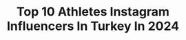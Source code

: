 ---
title: Top 10 Athletes Instagram Influencers In Turkey In 2024
description: >-
  Find top athletes Instagram influencers in Turkey in 2024. Most popular hashtags: #reels #kad #champion #ay.
platform: Instagram
hits: 53
text_top: Discover the most popular Instagram influencers on inBeat.
text_bottom: Our platform holds 53 Instagram influencers like this in Turkey for you to collaborate.
profiles:
  - username: "krobin32"
    fullname: >-
      KELSEY (ROBINSON) COOK
    bio: >-
      2x USA Olympian 🥇🥉 @adidas athlete Co-founder @bythesun_____ 💌 Collab@kelseymarie.co
    location: "Turkey"
    followers: 180856
    engagement: 875
    commentsToLikes: 0.007437
    id: ck15u1i1dkyrx0i198c1i4xf5
    verified: true
    hashtags: "#reels, #volleyball, #tokyo2020, #olympics"
  - username: "anzhelika_terliuga"
    fullname: >-
      Anzhelika Terliuga
    bio: >-
      Karate athlete🇺🇦 #N1 in the World🌍🔝 🥇WorldGames 2022🇺🇸 🥈OlympicGames 202🦠🇯🇵 🥇EuroGames 2023🇵🇱 🏆5xGrandWinner K1 #Adidasteam @adidasukraine YouTube⬇️
    location: "Turkey"
    followers: 158808
    engagement: 552
    commentsToLikes: 0.010744
    id: cl48q9fb4mhqg0i232i6236dv
    verified: false
    hashtags: "#teamadidas, #memories, #weddingday, #adidasukraine"
  - username: "makinetalha"
    fullname: >-
      Talha Çetin
    bio: >-
      Powerlifter 🇹🇷 World Record x2 🏆 Raw Total 955kg 🚀 Athlete @take_hiq 𓂀 “𝕞𝕒𝕜𝕚𝕟𝕖𝟙𝟘” 🛠 CEO-Founder @makinegaraj ⚙️ Coach @strongsoon Strength Coach 📈✍🏻
    location: "Turkey"
    followers: 74946
    engagement: 887
    commentsToLikes: 0.018703
    id: ck136pxam7oo50i19g9a3r2k6
    verified: false
    hashtags: "#powerlifter, #fyp, #reels, #powerlifting"
  - username: "mrymboz"
    fullname: >-
      Meryem Boz
    bio: >-
      @fbvoleybol Olympian |Turkish National Team Athlete |@adidas.turkiye Founder | @bozscoffee Founder | @meryembozsporakademi Contact |info@meryemboz.com
    location: "Turkey"
    followers: 544459
    engagement: 464
    commentsToLikes: 0.005900
    id: ck8sythihly3y0j78kdvjwg5w
    verified: true
    hashtags: "#meryemboz, #coffee, #createdwithadidas, #bozscoffee"
  - username: "karagenc3"
    fullname: >-
      Didem Karagenç
    bio: >-
      🇹🇷National Football Team Captain @millitakimlar ⚽️ @bjkkadinfutbol ✍🏻TeamVisa Athlete @visauk 👚PumaAthlete @pumaturkiye 👉Communication @talent360pro
    location: "Turkey"
    followers: 28414
    engagement: 477
    commentsToLikes: 0.011445
    id: ckap29560xxay0i7893n2scls
    verified: true
    hashtags: "#besiktas, #football, #millitak, #be"
  - username: "benproudswim"
    fullname: >-
      Ben Proud
    bio: >-
      Work hard in silence, let success be your noise AirAsia Dream Ambassador @Aquasphere Athlete @energystandard 📍@Gloriasportsarena Contact @fit_mg_uk
    location: "Turkey"
    followers: 113084
    engagement: 1062
    commentsToLikes: 0.006797
    id: ck5zm32o6lt140i145mq0khyr
    verified: true
    hashtags: "#teamaquasphere, #swimming, #belimitless, #mizunoeurope"
  - username: "aysebegumonbasiofficial"
    fullname: >-
      Ayşe Begüm Onbaşı
    bio: >-
      Aerobic Gymnast 🤸‍♀️ WCH / ECH / World Cup Champion 🥇 National Team / Spor Toto SK 🇹🇷🦾 Adidas Athlete 👟🖤 Business & Communication: @lunarballsports 💌
    location: "Turkey"
    followers: 247321
    engagement: 382
    commentsToLikes: 0.008667
    id: ck5hikmdje06e0i110e5d0myf
    verified: true
    hashtags: "#ay, #8mart, #worldchampion, #repost"
  - username: "emrevefagoktas"
    fullname: >-
      Emre Vefa Göktaş
    bio: >-
      • National Athlete 🇹🇷 • World Champion 🥇 • European Champion 🥇 • Board Member @hisfederasyonu 👔 @torqnutritiontr @enfitonline
    location: "Turkey"
    followers: 1110354
    engagement: 231
    commentsToLikes: 0.002340
    id: cl48q92fmm7b70i23ti1721gx
    verified: false
    hashtags: "#teamtorq, #evg, #roadtogold, #motivation"
  - username: "m.y.hulk_"
    fullname: >-
      Mustafa Yıldız
    bio: >-
      IFBB PRO ATHLETE ⚔️ @begreen_team 👕 @begreenwear | HULK10 🛒 💊@proteinocean|HULK10🛒 DEĞİŞİM HİKAYENİ BİRLİKTE YAZALIM ⚔️ PROFESYONEL DESTEK AL 👇🏽
    location: "Turkey"
    followers: 615960
    engagement: 224
    commentsToLikes: 0.005667
    id: ck6u8r01nt5ul0j71nvz6k9hz
    verified: false
    hashtags: "#morningformcheck"
  - username: "adem_kilicci"
    fullname: >-
      Adem KILIÇÇI
    bio: >-
      APB Pro Boxing World Champion 🏆 Beijing & London olympic athlete 🇹🇷 📩İletişim : adem@ademkilicci.com 🥊Co-Founder @sportial #LivelikeaChampion
    location: "Turkey"
    followers: 727021
    engagement: 184
    commentsToLikes: 0.033431
    id: ck0ub8n1ae0490i19urs8q6eo
    verified: true
    hashtags: "#fight, #herkesekitapvakf, #patimuhaf, #petshop"
---